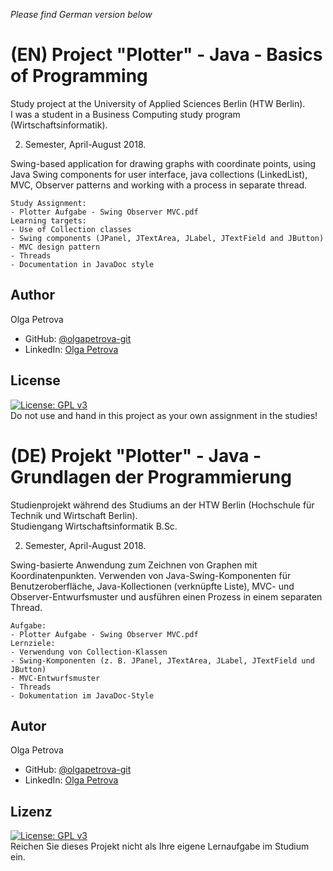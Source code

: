 *Please find German version below*
# (EN) Project "Plotter" - Java - Basics of Programming
Study project at the University of Applied Sciences Berlin (HTW Berlin).   
I was a student in а Business Computing study program (Wirtschaftsinformatik).  

2. Semester, April-August 2018.   

Swing-based application for drawing graphs with coordinate points, using Java Swing components for user interface, java collections (LinkedList), MVC, Observer patterns and working with a process in separate thread.  

 	Study Assignment:    
	- Plotter Aufgabe - Swing Observer MVC.pdf  
	Learning targets:    
	- Use of Collection classes
	- Swing components (JPanel, JTextArea, JLabel, JTextField and JButton)
	- MVC design pattern
	- Threads
	- Documentation in JavaDoc style  
## Author
Olga Petrova
- GitHub: [@olgapetrova-git](https://github.com/olgapetrova-git)
- LinkedIn: [Olga Petrova](https://www.linkedin.com/in/olga-petrova-berlin/)
## License
[![License: GPL v3](https://img.shields.io/badge/License-GPLv3-blue.svg)](https://www.gnu.org/licenses/gpl-3.0)  
Do not use and hand in this project as your own assignment in the studies!
# (DE) Projekt "Plotter"  - Java - Grundlagen der Programmierung	  
Studienprojekt während des Studiums an der HTW Berlin (Hochschule für Technik und Wirtschaft Berlin).    
Studiengang Wirtschaftsinformatik B.Sc.     

2. Semester, April-August 2018.
 
Swing-basierte Anwendung zum Zeichnen von Graphen mit Koordinatenpunkten. Verwenden von Java-Swing-Komponenten für Benutzeroberfläche, Java-Kollectionen (verknüpfte Liste), MVC- und Observer-Entwurfsmuster und ausführen einen Prozess in einem separaten Thread.  

	Aufgabe:  
	- Plotter Aufgabe - Swing Observer MVC.pdf  
	Lernziele:    
	- Verwendung von Collection-Klassen
	- Swing-Komponenten (z. B. JPanel, JTextArea, JLabel, JTextField und JButton)
	- MVC-Entwurfsmuster
	- Threads
	- Dokumentation im JavaDoc-Style
## Autor
Olga Petrova
- GitHub: [@olgapetrova-git](https://github.com/olgapetrova-git)
- LinkedIn: [Olga Petrova](https://www.linkedin.com/in/olga-petrova-berlin/)
 ## Lizenz
[![License: GPL v3](https://img.shields.io/badge/License-GPLv3-blue.svg)](https://www.gnu.org/licenses/gpl-3.0)  
Reichen Sie dieses Projekt nicht als Ihre eigene Lernaufgabe im Studium ein. 
